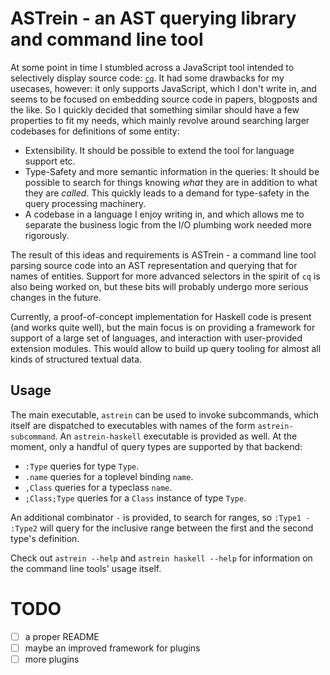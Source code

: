 # ASTrein - an AST querying library and command line tool
At some point in time I stumbled across a JavaScript tool intended to
selectively display source code: [`cq`](https://github.com/fullstackio/cq).  It
had some drawbacks for my usecases, however: it only supports JavaScript, which
I don't write in, and seems to be focused on embedding source code in papers,
blogposts and the like. So I quickly decided that something similar should have
a few properties to fit my needs, which mainly revolve around searching
larger codebases for definitions of some entity:

* Extensibility. It should be possible to extend the tool for language
  support etc.
* Type-Safety and more semantic information in the queries: It should be
  possible to search for things knowing *what* they are in addition to what
  they are *called*. This quickly leads to a demand for type-safety in the
  query processing machinery.
* A codebase in a language I enjoy writing in, and which allows me to separate
  the business logic from the I/O plumbing work needed more rigorously.

The result of this ideas and requirements is ASTrein - a command line tool
parsing source code into an AST representation and querying that for names of
entities. Support for more advanced selectors in the spirit of `cq` is also
being worked on, but these bits will probably undergo more serious changes in
the future.

Currently, a proof-of-concept implementation for Haskell code is present (and
works quite well), but the main focus is on providing a framework for support
of a large set of languages, and interaction with user-provided extension
modules. This would allow to build up query tooling for almost all kinds of
structured textual data.

## Usage
The main executable, `astrein` can be used to invoke subcommands, which itself
are dispatched to executables with names of the form `astrein-subcommand`. An
`astrein-haskell` executable is provided as well. At the moment, only a handful
of query types are supported by that backend:

* `:Type` queries for type `Type`.
* `.name` queries for a toplevel binding `name`.
* `,Class` queries for a typeclass `name`.
* `;Class;Type` queries for a `Class` instance of type `Type`.

An additional combinator ` - ` is provided, to search for ranges, so
`:Type1 - :Type2` will query for the inclusive range between the first and the
second type's definition.

Check out `astrein --help` and `astrein haskell --help` for information on the
command line tools' usage itself.

# TODO
* [ ] a proper README
* [ ] maybe an improved framework for plugins
* [ ] more plugins
